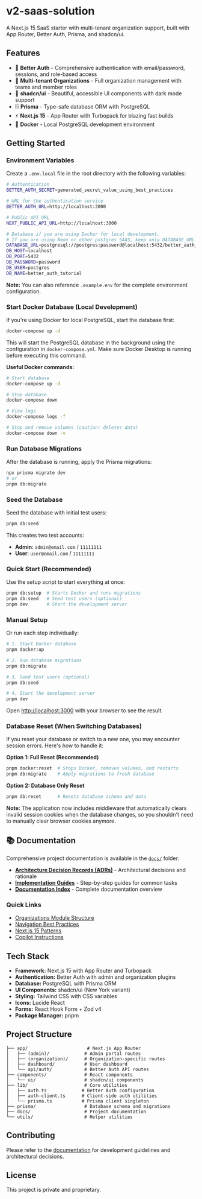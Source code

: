 # v2-saas-solution

A Next.js 15 SaaS starter with multi-tenant organization support, built with App Router, Better Auth, Prisma, and shadcn/ui.

## Features

- 🔐 **Better Auth** - Comprehensive authentication with email/password, sessions, and role-based access
- 🏢 **Multi-tenant Organizations** - Full organization management with teams and member roles
- 🎨 **shadcn/ui** - Beautiful, accessible UI components with dark mode support
- 🗄️ **Prisma** - Type-safe database ORM with PostgreSQL
- ⚡ **Next.js 15** - App Router with Turbopack for blazing fast builds
- 🐳 **Docker** - Local PostgreSQL development environment

## Getting Started

### Environment Variables

Create a `.env.local` file in the root directory with the following variables:

```bash
# Authentication
BETTER_AUTH_SECRET=generated_secret_value_using_best_practices

# URL for the authentication service
BETTER_AUTH_URL=http://localhost:3000 

# Public API URL
NEXT_PUBLIC_API_URL=http://localhost:3000

# Database if you are using Docker for local development.
# If you are using Neon or other postgres SAAS, keep only DATABASE_URL in production
DATABASE_URL=postgresql://postgres:password@localhost:5432/better_auth_tutorial
DB_HOST=localhost
DB_PORT=5432
DB_PASSWORD=password
DB_USER=postgres
DB_NAME=better_auth_tutorial
```

**Note:** You can also reference `.example.env` for the complete environment configuration.

### Start Docker Database (Local Development)

If you're using Docker for local PostgreSQL, start the database first:

```bash
docker-compose up -d
```

This will start the PostgreSQL database in the background using the configuration in `docker-compose.yml`. Make sure Docker Desktop is running before executing this command.

**Useful Docker commands:**
```bash
# Start database
docker-compose up -d

# Stop database
docker-compose down

# View logs
docker-compose logs -f

# Stop and remove volumes (caution: deletes data)
docker-compose down -v
```

### Run Database Migrations

After the database is running, apply the Prisma migrations:

```bash
npx prisma migrate dev
# or
pnpm db:migrate
```

### Seed the Database

Seed the database with initial test users:

```bash
pnpm db:seed
```

This creates two test accounts:
- **Admin**: `admin@email.com` / `11111111`
- **User**: `user@email.com` / `11111111`

### Quick Start (Recommended)

Use the setup script to start everything at once:

```bash
pnpm db:setup  # Starts Docker and runs migrations
pnpm db:seed   # Seed test users (optional)
pnpm dev       # Start the development server
```

### Manual Setup

Or run each step individually:

```bash
# 1. Start Docker database
pnpm docker:up

# 2. Run database migrations
pnpm db:migrate

# 3. Seed test users (optional)
pnpm db:seed

# 4. Start the development server
pnpm dev
```

Open [http://localhost:3000](http://localhost:3000) with your browser to see the result.

### Database Reset (When Switching Databases)

If you reset your database or switch to a new one, you may encounter session errors. Here's how to handle it:

**Option 1: Full Reset (Recommended)**
```bash
pnpm docker:reset  # Stops Docker, removes volumes, and restarts
pnpm db:migrate    # Apply migrations to fresh database
```

**Option 2: Database Only Reset**
```bash
pnpm db:reset      # Resets database schema and data
```

**Note:** The application now includes middleware that automatically clears invalid session cookies when the database changes, so you shouldn't need to manually clear browser cookies anymore.

## 📚 Documentation

Comprehensive project documentation is available in the [`docs/`](./docs) folder:

- **[Architecture Decision Records (ADRs)](./docs/adr/)** - Architectural decisions and rationale
- **[Implementation Guides](./docs/guides/)** - Step-by-step guides for common tasks
- **[Documentation Index](./docs/README.md)** - Complete documentation overview

### Quick Links

- [Organizations Module Structure](./docs/adr/ADR-001-admin-organizations-restructuring.md)
- [Navigation Best Practices](./docs/adr/ADR-002-admin-portal-home-navigation.md)
- [Next.js 15 Patterns](./docs/adr/ADR-004-next-js-15-params-and-ux-fixes.md)
- [Copilot Instructions](./.github/copilot-instructions.md)

## Tech Stack

- **Framework:** Next.js 15 with App Router and Turbopack
- **Authentication:** Better Auth with admin and organization plugins
- **Database:** PostgreSQL with Prisma ORM
- **UI Components:** shadcn/ui (New York variant)
- **Styling:** Tailwind CSS with CSS variables
- **Icons:** Lucide React
- **Forms:** React Hook Form + Zod v4
- **Package Manager:** pnpm

## Project Structure

```
├── app/                      # Next.js App Router
│   ├── (admin)/             # Admin portal routes
│   ├── (organization)/      # Organization-specific routes
│   ├── dashboard/           # User dashboard
│   └── api/auth/            # Better Auth API routes
├── components/              # React components
│   └── ui/                  # shadcn/ui components
├── lib/                     # Core utilities
│   ├── auth.ts             # Better Auth configuration
│   ├── auth-client.ts      # Client-side auth utilities
│   └── prisma.ts           # Prisma client singleton
├── prisma/                  # Database schema and migrations
├── docs/                    # Project documentation
└── utils/                   # Helper utilities
```

## Contributing

Please refer to the [documentation](./docs) for development guidelines and architectural decisions.

## License

This project is private and proprietary.

